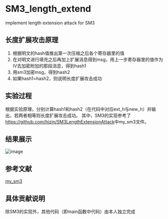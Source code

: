 # SM3_length_extend
implement length extension attack for SM3
## 长度扩展攻击原理
<ol>
<li>根据明文的hash值推出第一次压缩之后各个寄存器里的值</li>
<li>在对明文进行填充之后再加上扩展消息得到msg，用上一步寄存器里的值作为IV去加密附加的那段消息，得到hash1</li>
<li>用sm3加密msg，得到hash2</li>
<li>如果hash1=hash2，则说明长度扩展攻击成功</li>
</ol>

## 实验过程
根据实验原理，分别计算hash1和hash2（在代码中对应ext_h与new_h）并输出，若两者相等则长度扩展攻击成功。
其中，SM3的实现参考了<https://github.com/hjzin/SM3LengthExtensionAttack>中my_sm3文件。
## 结果展示
![image](https://user-images.githubusercontent.com/110109750/182007752-b585b235-2960-4f78-bd10-93abbe571121.png)
## 参考文献
[my_sm3](https://github.com/hjzin/SM3LengthExtensionAttack/blob/master/my_sm3.py)
## 具体贡献说明
除SM3的实现外，其他代码（即main函数中代码）由本人独立完成
